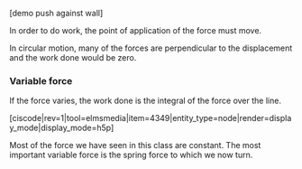 [demo push against wall]

<lrndesign-sidenote label="Instructor Note" icon="bookmark" bg-color="#c2e5f2">
In order to do work, the point of application of the force must move. 
</lrndesign-sidenote>

In circular motion, many of the forces are perpendicular to the    displacement and the work done would be zero.  

### Variable force

If the force varies, the work done is the integral of the force over the line. 

[ciscode|rev=1|tool=elmsmedia|item=4349|entity_type=node|render=display_mode|display_mode=h5p]

<lrndesign-sidenote label="Instructor Note" icon="bookmark" bg-color="#c2e5f2">
Most of the force we have seen in this class are constant. The most important variable force is the spring force to which we now turn. 
</lrndesign-sidenote>
